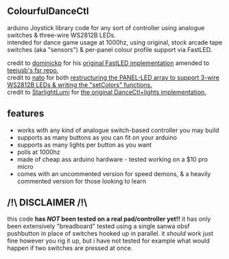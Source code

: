 ColourfulDanceCtl
----
arduino Joystick library code for any sort of controller using analogue switches & three-wire WS2812B LEDs.  
intended for dance game usage at 1000hz, using original, stock arcade tape switches (aka "sensors") & per-panel colour profile support via FastLED.

credit to [dominickp](https://github.com/dominickp) for his [original FastLED implementation](https://github.com/teejusb/fsr/compare/master...dominickp:dom-fastled-lights) amended to [teejusb's fsr repo.](https://github.com/teejusb/fsr)  
credit to [nato](https://github.com/Natologic) for both [restructuring the PANEL-LED array to support 3-wire WS2812B LEDs & writing the "setColors" functions.](https://github.com/Natologic/metalTravelPad)  
credit to [StarlightLumi](https://github.com/StarlightLumi) for [the original DanceCtl+lights implementation.](https://github.com/StarlightLumi/DanceCtl)


features
----
- works with any kind of analogue switch-based controller you may build
- supports as many buttons as you can fit on your arduino
- supports as many lights per button as you want
- polls at 1000hz
- made of cheap ass arduino hardware - tested working on a $10 pro micro
- comes with an uncommented version for speed demons, & a heavily commented version for those looking to learn


/!\ DISCLAIMER /!\
----
this code **has *NOT* been tested on a real pad/controller yet!!** it has only been extensively "breadboard" tested using a single sanwa obsf pushbutton in place of switches hooked up in parallel. it *should* work just fine however you rig it up, but i have not tested for example what would happen if two switches are pressed at once.

